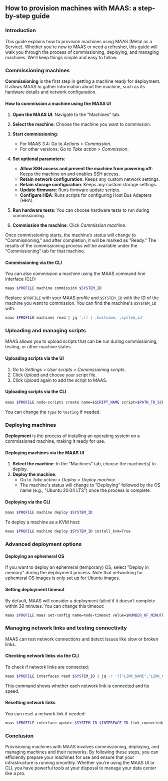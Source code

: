 ## How to provision machines with MAAS: a step-by-step guide

### Introduction

This guide explains how to provision machines using MAAS (Metal as a Service). Whether you're new to MAAS or need a refresher, this guide will walk you through the process of commissioning, deploying, and managing machines. We'll keep things simple and easy to follow.

### Commissioning machines

**Commissioning** is the first step in getting a machine ready for deployment. It allows MAAS to gather information about the machine, such as its hardware details and network configuration.

#### How to commission a machine using the MAAS UI

1. **Open the MAAS UI**: Navigate to the "Machines" tab.
2. **Select the machine**: Choose the machine you want to commission.
3. **Start commissioning**:
   - For MAAS 3.4: Go to *Actions* > *Commission*.
   - For other versions: Go to *Take action* > *Commission*.
4. **Set optional parameters**:
   - **Allow SSH access and prevent the machine from powering off**: Keeps the machine on and enables SSH access.
   - **Retain network configuration**: Keeps any custom network settings.
   - **Retain storage configuration**: Keeps any custom storage settings.
   - **Update firmware**: Runs firmware update scripts.
   - **Configure HBA**: Runs scripts for configuring Host Bus Adapters (HBA).

5. **Run hardware tests**: You can choose hardware tests to run during commissioning.
6. **Commission the machine**: Click *Commission machine*.

Once commissioning starts, the machine’s status will change to “Commissioning,” and after completion, it will be marked as "Ready." The results of the commissioning process will be available under the "Commissioning" tab for that machine.

#### Commissioning via the CLI

You can also commission a machine using the MAAS command-line interface (CLI):

```bash
maas $PROFILE machine commission $SYSTEM_ID
```

Replace `$PROFILE` with your MAAS profile and `$SYSTEM_ID` with the ID of the machine you want to commission. You can find the machine's `$SYSTEM_ID` with:

```bash
maas $PROFILE machines read | jq '.[] | .hostname, .system_id'
```

### Uploading and managing scripts

MAAS allows you to upload scripts that can be run during commissioning, testing, or other machine states.

#### Uploading scripts via the UI

1. Go to *Settings* > *User scripts* > *Commissioning scripts*.
2. Click *Upload* and choose your script file.
3. Click *Upload* again to add the script to MAAS.

#### Uploading scripts via the CLI

```bash
maas $PROFILE node-scripts create name=$SCRIPT_NAME script=$PATH_TO_SCRIPT type=commissioning
```

You can change the `type` to `testing` if needed.

### Deploying machines

**Deployment** is the process of installing an operating system on a commissioned machine, making it ready for use.

#### Deploying machines via the MAAS UI

1. **Select the machine**: In the "Machines" tab, choose the machine(s) to deploy.
2. **Deploy the machine**:
   - Go to *Take action* > *Deploy* > *Deploy machine*.
   - The machine's status will change to "Deploying" followed by the OS name (e.g., "Ubuntu 20.04 LTS") once the process is complete.

#### Deploying via the CLI

```bash
maas $PROFILE machine deploy $SYSTEM_ID
```

To deploy a machine as a KVM host:

```bash
maas $PROFILE machine deploy $SYSTEM_ID install_kvm=True
```

### Advanced deployment options

#### Deploying an ephemeral OS

If you want to deploy an ephemeral (temporary) OS, select "Deploy in memory" during the deployment process. Note that networking for ephemeral OS images is only set up for Ubuntu images.

#### Setting deployment timeout

By default, MAAS will consider a deployment failed if it doesn’t complete within 30 minutes. You can change this timeout:

```bash
maas $PROFILE maas set-config name=node-timeout value=$NUMBER_OF_MINUTES
```

### Managing network links and testing connectivity

MAAS can test network connections and detect issues like slow or broken links.

#### Checking network links via the CLI

To check if network links are connected:

```bash
maas $PROFILE interfaces read $SYSTEM_ID | jq -r '(["LINK_NAME","LINK_CONNECTED?","LINK_SPEED", "I/F_SPEED"] | (., map(length*"-"))), (.[] | [.name, .link_connected, .link_speed, .interface_speed]) | @tsv' | column -t
```

This command shows whether each network link is connected and its speed.

#### Resetting network links

You can reset a network link if needed:

```bash
maas $PROFILE interface update $SYSTEM_ID $INTERFACE_ID link_connected=true
```

### Conclusion

Provisioning machines with MAAS involves commissioning, deploying, and managing machines and their networks. By following these steps, you can efficiently prepare your machines for use and ensure that your infrastructure is running smoothly. Whether you're using the MAAS UI or CLI, you have powerful tools at your disposal to manage your data center like a pro.